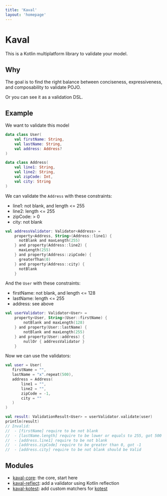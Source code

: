 ```yaml
---
title: 'Kaval'
layout: 'homepage'
---
```


# Kaval

This is a Kotlin multiplatform library to validate your model.

## Why

The goal is to find the right balance between conciseness, expressiveness, and composability to validate POJO.

Or you can see it as a validation DSL.

## Example

We want to validate this model

```kotlin
data class User(
    val firstName: String,
    val lastName: String,
    val address: Address?
)

data class Address(
    val line1: String,
    val line2: String,
    val zipCode: Int,
    val city: String
)
```

We can validate the `Address` with these constraints:

- line1: not blank, and length <= 255
- line2: length <= 255
- zipCode: > 0
- city: not blank

```kotlin
val addressValidator: Validator<Address> =
    property<Address, String>(Address::line1) {
      notBlank and maxLength(255)
    } and property(Address::line2) {
      maxLength(255)
    } and property(Address::zipCode) {
      greaterThan(0)
    } and property(Address::city) {
      notBlank
    }
```

And the `User` with these constraints:

- firstName: not blank, and length <= 128
- lastName: length <= 255
- address: see above

```kotlin
val userValidator: Validator<User> =
    property<User, String>(User::firstName) {
        notBlank and maxLength(128)
    } and property(User::lastName) {
        notBlank and maxLength(255)
    } and property(User::address) {
        nullOr { addressValidator }
    }
```

Now we can use the validators:

```kotlin
val user = User(
   firstName = "",
   lastName = "x".repeat(500),
   address = Address(
       line1 = "",
       line2 = "",
       zipCode = -1,
       city = ""
   )
)

val result: ValidationResult<User> = userValidator.validate(user)
println(result)
// Invalid:
//  - [firstName] require to be not blank
//  - [lastName.length] require to be lower or equals to 255, got 500
//  - [address.line1] require to be not blank
//  - [address.zipCode] require to be greater than 0, got -1
//  - [address.city] require to be not blank should be Valid
```

## Modules

* [kaval-core](./kaval-core): the core, start here
* [kaval-reflect](./kaval-reflect): add a validator using Kotlin reflection
* [kaval-kotest](./kaval-kotest): add custom matchers for [kotest](https://github.com/kotest/kotest)
